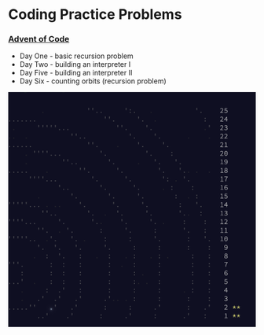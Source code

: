 # Coding Practice Problems

### [Advent of Code](https://adventofcode.com/)
* Day One - basic recursion problem
* Day Two - building an interpreter I
* Day Five - building an interpreter II
* Day Six - counting orbits (recursion problem)


![Stars](img/adventOfCode.png?raw=true "Stars")
